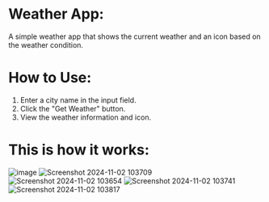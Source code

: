 # Weather App:
A simple weather app that shows the current weather and an icon based on the weather condition.  

# How to Use:
1. Enter a city name in the input field. 
2. Click the "Get Weather" button. 
3. View the weather information and icon.

# This is how it works:

![image](https://github.com/user-attachments/assets/dc38b3f7-2343-4f6f-a774-70585272090b)
![Screenshot 2024-11-02 103709](https://github.com/user-attachments/assets/d7818df0-4f42-41eb-8604-3292b8d554c9)
![Screenshot 2024-11-02 103654](https://github.com/user-attachments/assets/fccd3351-8035-4b79-adcc-ecf46f0ed017)
![Screenshot 2024-11-02 103741](https://github.com/user-attachments/assets/6dd66b52-f49c-4471-95d6-4da6d2700876)
![Screenshot 2024-11-02 103817](https://github.com/user-attachments/assets/fb1d279e-e1ee-454e-9c0b-40371f99cbb2)
